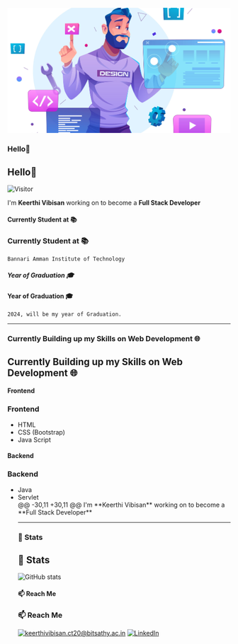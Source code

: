 ![Profile Cover!](profile.jpg "Image")

### Hello👋
## Hello👋
![Visitor](https://visitor-badge.laobi.icu/badge?page_id=Keerthi-Vibisan-S.Keerthi-Vibisan-S)

I'm **Keerthi Vibisan** working on to become a **Full Stack Developer**
#### Currently Student at :books:
### Currently Student at :books:
    Bannari Amman Institute of Technology
##### Year of Graduation :mortar_board:
#### Year of Graduation :mortar_board:
    2024, will be my year of Graduation.
---

### Currently Building up my Skills on Web Development :globe_with_meridians:
## Currently Building up my Skills on Web Development :globe_with_meridians:

#### Frontend
### Frontend
<ul>
<li>HTML</li>
<li>CSS (Bootstrap)</li>
<li>Java Script</li>
</ul>

#### Backend
### Backend
<ul>
<li>Java</li>
<li>Servlet</li>
@@ -30,11 +30,11 @@ I'm **Keerthi Vibisan** working on to become a **Full Stack Developer**

---

### :eyes: Stats
## :eyes: Stats

![GitHub stats](https://github-readme-stats.vercel.app/api?username=Keerthi-Vibisan-S&theme=default&show_icons=true)

#### :mailbox: Reach Me
### :mailbox: Reach Me
<a href="mailto:keerthivibisan.ct20@bitsathy.ac.in">![keerthivibisan.ct20@bitsathy.ac.in](https://img.shields.io/badge/Gmail-D14836?style=for-the-badge&logo=gmail&logoColor=white)</a> <a href="https://www.linkedin.com/in/keerthi-vibisan-s-052567210">![LinkedIn](https://img.shields.io/badge/LinkedIn-0077B5?style=for-the-badge&logo=linkedin&logoColor=white)</a>




<!--
**Keerthi-Vibisan-S/Keerthi-Vibisan-S** is a ✨ _special_ ✨ repository because its `README.md` (this file) appears on your GitHub profile.

Here are some ideas to get you started:

- 🔭 I’m currently working on ...
- 🌱 I’m currently learning ...
- 👯 I’m looking to collaborate on ...
- 🤔 I’m looking for help with ...
- 💬 Ask me about ...
- 📫 How to reach me: ...
- 😄 Pronouns: ...
- ⚡ Fun fact: ...
-->
